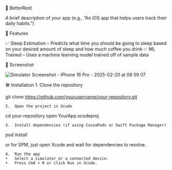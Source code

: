 📱 BetterRest

A brief description of your app (e.g., “An iOS app that helps users track their daily habits.”)

🚀 Features

✅ Sleep Estimation – Predicts what time you should be going to sleep based on your desired amount of sleep and how much coffee you drink
✅ ML Trained – Uses a machine learning model trained off of sample data

📸 Screenshot
		
![Simulator Screenshot - iPhone 16 Pro - 2025-02-20 at 08 59 07](https://github.com/user-attachments/assets/6b3d3832-e587-479a-88c7-dd0fd9977e27)

🛠 Installation
	1.	Clone the repository

git clone https://github.com/yourusername/your-repository.git


	2.	Open the project in Xcode

cd your-repository
open YourApp.xcodeproj


	3.	Install dependencies (if using CocoaPods or Swift Package Manager)

pod install

or for SPM, just open Xcode and wait for dependencies to resolve.

	4.	Run the app
	•	Select a simulator or a connected device.
	•	Press Cmd + R or click Run in Xcode.

